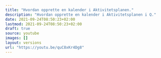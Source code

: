 ```yaml
---
title: "Hvordan opprette en kalender i Aktivitetsplanen."
description: "Hvordan opprette en kalender i Aktivitetsplanen i Q."
date: 2021-09-24T08:50:23+02:00
lastmod: 2021-09-24T08:50:23+02:00
draft: true
source: youtube
images: []
layout: versions
url: "https://youtu.be/quC8xKr4Dg8"
---
```

